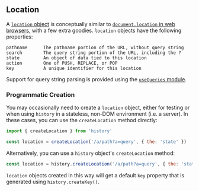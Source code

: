 ## Location

A [`location` object](Glossary.md#location) is conceptually similar to [`document.location` in web browsers](https://developer.mozilla.org/en-US/docs/Web/API/Document/location), with a few extra goodies. `location` objects have the following properties:

```
pathname      The pathname portion of the URL, without query string
search        The query string portion of the URL, including the ?
state         An object of data tied to this location
action        One of PUSH, REPLACE, or POP
key           A unique identifier for this location
```

Support for query string parsing is provided using the [`useQueries` module](QuerySupport.md).

### Programmatic Creation

You may occasionally need to create a `location` object, either for testing or when using `history` in a stateless, non-DOM environment (i.e. a server). In these cases, you can use the `createLocation` method directly:

```js
import { createLocation } from 'history'

const location = createLocation('/a/path?a=query', { the: 'state' })
```

Alternatively, you can use a `history` object's `createLocation` method:

```js
const location = history.createLocation('/a/path?a=query', { the: 'state' })
```

`location` objects created in this way will get a default `key` property that is generated using `history.createKey()`.

